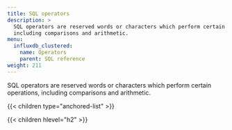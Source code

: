 ```yaml
---
title: SQL operators
description: > 
  SQL operators are reserved words or characters which perform certain operations,
  including comparisons and arithmetic.
menu:
  influxdb_clustered:
    name: Operators
    parent: SQL reference
weight: 211
---
```


SQL operators are reserved words or characters which perform certain operations,
including comparisons and arithmetic.

{{< children type="anchored-list" >}}

{{< children hlevel="h2" >}}
